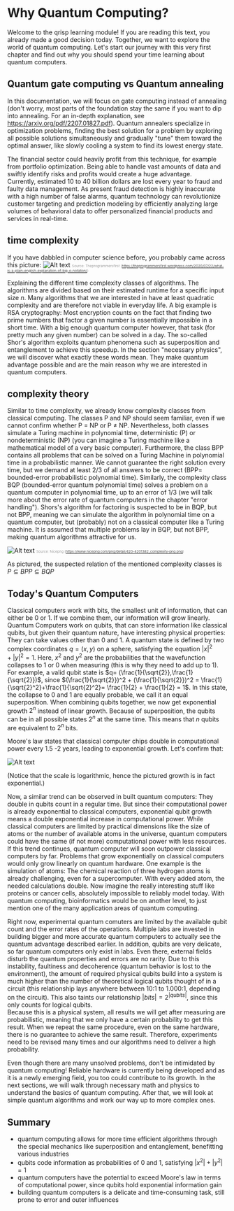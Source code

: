 # Why Quantum Computing?

Welcome to the qrisp learning module! If you are reading this text, you already made a good decision today. Together, we want to explore the world of quantum computing. 
Let's start our journey with this very first chapter and find out why you should spend your time learning about quantum computers. 

## Quantum gate computing vs Quantum annealing

In this documentation, we will focus on gate computing instead of annealing (don't worry, most parts of the foundation stay the same if you want to dip into annealing. For an in-depth explanation, see https://arxiv.org/pdf/2207.01827.pdf). Quantum annealers specialize in optimization problems, finding the best solution for a problem by exploring all possible solutions simultaneously and gradually "tune" them toward the optimal answer, like slowly cooling a system to find its lowest energy state.

The financial sector could heavily profit from this technique, for example from portfolio optimization. Being able to handle vast amounts of data and swiftly identify risks and profits would create a huge advantage.   
Currently, estimated 10 to 40 billion dollars are lost every year to fraud and faulty data management. As present fraud detection is highly inaccurate with a high number of false alarms, quantum technology can revolutionize customer targeting and prediction modeling by efficiently analyzing large volumes of behavioral data to offer personalized financial products and services in real-time.


## time complexity 

If you have dabbled in computer science before, you probably came across this picture: 
![Alt text](https://i.stack.imgur.com/6zHEt.png) 
<span style="color:grey;font-weight:300;font-size:8px"> 
Source: Theprogrammersfirst (https://theprogrammersfirst.wordpress.com/2020/07/22/what-is-a-plain-english-explanation-of-big-o-notation/)
</span>

Explaining the different time complexity classes of algorithms. The algorithms are divided based on their estimated runtime for a specific input size $n$. Many algorithms that we are interested in have at least quadratic complexity and are therefore not viable in everyday life. A big example is RSA cryptography: Most encryption counts on the fact that finding two prime numbers that factor a given number is essentially impossible in a short time. With a big enough quantum computer however, that task (for pretty much any given number) can be solved in a day. The so-called Shor's algorithm exploits quantum phenomena such as superposition and entanglement to achieve this speedup. In the section "necessary physics", we will discover what exactly these words mean. They make quantum advantage possible and are the main reason why we are interested in quantum computers. 

## complexity theory 

Similar to time complexity, we already know complexity classes from classical computing. 
The classes P and NP should seem familiar, even if we cannot confirm whether P = NP or P ≠ NP. Nevertheless, both classes simulate a Turing machine in polynomial time, deterministic (P) or nondeterministic (NP) (you can imagine a Turing machine like a mathematical model of a very basic computer). Furthermore, the class BPP contains all problems that can be solved on a Turing Machine in polynomial time in a probabilistic manner. We cannot guarantee the right solution every time, but we demand at least 2/3 of all answers to be correct (BPP= bounded-error probabilistic polynomial time). Similarly, the complexity class BQP (bounded-error quantum polynomial time) solves a problem on a quantum computer in polynomial time, up to an error of 1/3 (we will talk more about the error rate of quantum computers in the chapter "error handling"). 
Shors's algorithm for factoring is suspected to be in BQP, but not BPP, meaning we can simulate the algorithm in polynomial time on a quantum computer, but (probably) not on a classical computer like a Turing machine. It is assumed that multiple problems lay in BQP, but not BPP, making quantum algorithms attractive for us.

![Alt text](https://www.nicepng.com/png/detail/420-4201382_complexity-png.png)
<span style="color:grey;font-weight:300;font-size:8px"> 
Source: Nicepng (https://www.nicepng.com/png/detail/420-4201382_complexity-png.png)
</span>

As pictured, the suspected relation of the mentioned complexity classes is $P \subseteq BPP \subseteq BQP$

## Today's Quantum Computers

Classical computers work with bits, the smallest unit of information, that can either be 0 or 1. If we combine them, our information will grow linearly. Quantum Computers work on qubits, that can store information like classical qubits, but given their quantum nature, have interesting physical properties: They can take values other than 0 and 1. A quantum state is defined by two complex coordinates $q = (x, y$) on a sphere, satisfying the equation $|x|^2 + |y|^2 = 1$. Here, $x^2$ and $y^2$ are the probabilities that the wavefunction collapses to 1 or 0 when measuring (this is why they need to add up to 1). For example, a valid qubit state is 
$q= (\frac{1}{\sqrt{2}},\frac{1}{\sqrt{2}})$, 
since 
$(\frac{1}{\sqrt{2}})^2 + (\frac{1}{\sqrt{2}})^2 = \frac{1}{\sqrt{2}^2}+\frac{1}{\sqrt{2}^2}= \frac{1}{2} + \frac{1}{2} = 1$.
In this state, the collapse to 0 and 1 are equally probable, we call it an equal superposition. 
When combining qubits together, we now get exponential growth $2^n$ instead of linear growth. Because of superposition, the qubits can be in all possible states $2^n$ at the same time. This means that $n$ qubits are equivalent to $2^{n}$ bits. 

Moore's law states that classical computer chips double in computational power every 1.5 -2 years, leading to exponential growth. Let's confirm that:  

![Alt text](https://upload.wikimedia.org/wikipedia/commons/thumb/0/00/Moore%27s_Law_Transistor_Count_1970-2020.png/2560px-Moore%27s_Law_Transistor_Count_1970-2020.png)


(Notice that the scale is logarithmic, hence the pictured growth is in fact exponential.) 

Now, a similar trend can be observed in built quantum computers: They double in qubits count in a regular time. But since their computational power is already exponential to classical computers, exponential qubit growth means a double exponential increase in computational power. 
While classical computers are limited by practical dimensions like the size of atoms or the number of available atoms in the universe, quantum computers could have the same (if not more) computational power with less resources.
If this trend continues, quantum computer will soon outpower classical computers by far. 
Problems that grow exponentially on classical computers would only grow linearly on quantum hardware. One example is the simulation of atoms: The chemical reaction of three hydrogen atoms is already challenging, even for a supercomputer. With every added atom, the needed calculations double. Now imagine the really interesting stuff like proteins or cancer cells, absolutely impossible to reliably model today. 
With quantum computing, bioinformatics would be on another level, to just mention one of the many application areas of quantum computing. 

Right now, experimental quantum comuters are limited by the available qubit count and the error rates of the operations.  Multiple labs are invested in building bigger and more accurate quantum computers to actually see the quantum advantage described earlier. In addition, qubits are very delicate, so far quantum computers only exist in labs. Even there, external fields disturb the quantum properties and errors are no rarity. Due to this instability, faultiness and decoherence (quantum behavior is lost to the environment), the amount of required physical qubits build into a system is much higher than the number of theoretical logical qubits thought of in a circuit (this relationship lays anywhere between 10:1 to 1.000:1, depending on the circuit). This also taints our relationship  $|bits| = 2^{|qubits|}$, since this only counts for logical qubits.  
Because this is a physical system, all results we will get after measuring are probabilistic, meaning that we only have a certain probability to get this result. When we repeat the same procedure, even on the same hardware, there is no guarantee to achieve the same result. Therefore, experiments need to be revised many times and our algorithms need to deliver a high probability. 

Even though there are many unsolved problems, don't be intimidated by quantum computing! Reliable hardware is currently being developed and as it is a newly emerging field, you too could contribute to its growth. 
In the next sections, we will walk through necessary math and physics to understand the basics of quantum computing. After that, we will look at simple quantum algorithms and work our way up to more complex ones. 

## Summary 

+ quantum computing allows for more time efficient algorithms through the special mechanics like superposition and entanglement, benefitting various industries 
+ qubits code information as probabilities of 0 and 1, satisfying $|x^2|+ |y^2| = 1$
+ quantum computers have the potential to exceed Moore's law in terms of computational power, since qubits hold exponential information gain
+ building quantum computers is a delicate and time-consuming task, still prone to error and outer influences 
